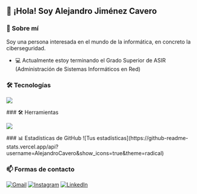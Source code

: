 ## 👋 ¡Hola! Soy Alejandro Jiménez Cavero

### 🚀 Sobre mí
Soy una persona interesada en el mundo de la informática, en concreto la ciberseguridad.

- 💻 Actualmente estoy terminando el Grado Superior de ASIR (Administración de Sistemas Informáticos en Red)

### 🛠️ Tecnologías 
<p>
  <a href="https://skillicons.dev">
    <img src="https://skillicons.dev/icons?i=docker,azure,php,mysql,html,css,javascript,bash" />
  </a>
</p>
### 🛠️ Herramientas
<p>
  <a href="https://skillicons.dev">
    <img src="https://skillicons.dev/icons?i=linux,windows,vscode,notion,vim" />
  </a>
</p>
### 📊 Estadísticas de GitHub
![Tus estadísticas](https://github-readme-stats.vercel.app/api?username=AlejandroCavero&show_icons=true&theme=radical)

### 📫 Formas de contacto
[![Gmail](https://img.shields.io/badge/-Gmail-D14836?style=flat&logo=gmail&logoColor=white)](mailto:jimenezcaveroalejandro@gmail.com)
[![Instagram](https://img.shields.io/badge/-Instagram-E4405F?style=flat&logo=instagram&logoColor=white)](https://instagram.com/alejandrocavero)
[![LinkedIn](https://img.shields.io/badge/-LinkedIn-0077B5?style=flat&logo=linkedin&logoColor=white)](https://linkedin.com/in/alejandro-jiménez-65b450252/)

